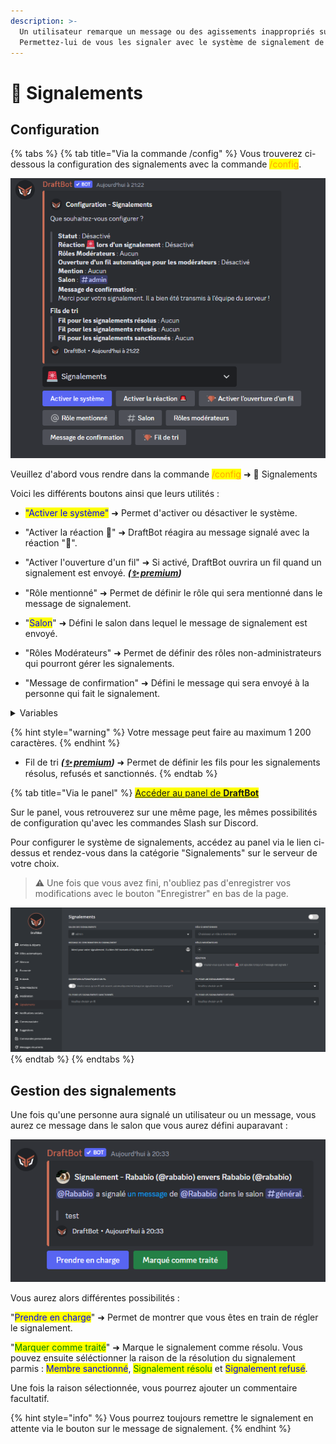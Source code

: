 ```yaml
---
description: >-
  Un utilisateur remarque un message ou des agissements inappropriés sur votre serveur ?
  Permettez-lui de vous les signaler avec le système de signalement de DraftBot !
---
```


# 🚨 Signalements

## Configuration

{% tabs %}
{% tab title="Via la commande /config" %}
 Vous trouverez ci-dessous la configuration des signalements avec la commande <mark style="color:orange;">/config</mark>.

![Aperçu du système](../.gitbook/assets/report/config-report.png)

Veuillez d'abord vous rendre dans la commande <mark style="color:orange;">/config</mark> ➜ 🚨 Signalements

Voici les différents boutons ainsi que leurs utilités :
- <mark style="color:blue;">"Activer le système"</mark> ➜ Permet d'activer ou désactiver le système.
- "Activer la réaction 🚨" ➜ DraftBot réagira au message signalé avec la réaction "🚨".

- "Activer l'ouverture d'un fil" ➜ Si activé, DraftBot ouvrira un fil quand un signalement est envoyé. **_([✨ premium](https://draftbot.fr/premium))_**
- "Rôle mentionné" ➜ Permet de définir le rôle qui sera mentionné dans le message de signalement.
- "<mark style="color:blue;">Salon</mark>" ➜ Défini le salon dans lequel le message de signalement est envoyé.
- "Rôles Modérateurs" ➜ Permet de définir des rôles non-administrateurs qui pourront gérer les signalements.
- "Message de confirmation" ➜ Défini le message qui sera envoyé à la personne qui fait le signalement.
<details>
<summary>Variables</summary>
Les variables sont des bouts de texte qui évoluent suivant la personne, le serveur, le salon ou encore le temps. Voici celles utilisables dans les motifs de signalement de DraftBot.

- `{user}` ➜ Mention du membre
- `{user.id}` ➜ Identifiant du membre
- `{user.username}` ➜ Pseudo du membre
- `{user.nickname}` ➜ Surnom ou pseudo du membre
- `{server}` ➜ Nom du serveur
- `{server.id}` ➜ Identifiant du serveur
- `{server.name}` ➜ Nom du serveur
- `{server.membercount}` ➜ Nombre de membres sur le serveur
- `{channel}` ➜ Mentions du salon
- `{channel.id}` ➜ Identifiant du salon
- `{channel.name}` ➜ Nom du salon
- `{date}` ➜ Date actuelle (JJ/MM/AAAA)
- `{time}` ➜ Heure actuelle (HH:MM)
- `{timestamp}` ➜ Timestamp actuel en secondes
</details>

{% hint style="warning" %}
Votre message peut faire au maximum 1 200 caractères.
{% endhint %}

- Fil de tri **_([✨ premium](https://draftbot.fr/premium))_** ➜ Permet de définir les fils pour les signalements résolus, refusés et sanctionnés.
{% endtab %}

{% tab title="Via le panel" %}
<mark style="color:blue;">[Accéder au panel de **DraftBot**](https://draftbot.fr/dashboard)</mark>

Sur le panel, vous retrouverez sur une même page, les mêmes possibilités de configuration qu'avec les commandes Slash sur Discord.

Pour configurer le système de signalements, accédez au panel via le lien ci-dessus et rendez-vous dans la catégorie "Signalements" sur le serveur de votre choix.

> ⚠️ Une fois que vous avez fini, n'oubliez pas d'enregistrer vos modifications avec le bouton "Enregistrer" en bas de la page.

![Panel de configuration des niveaux](../.gitbook/assets/report/dashboard.png)
{% endtab %}
{% endtabs %}

## Gestion des signalements

Une fois qu'une personne aura signalé un utilisateur ou un message, vous aurez ce message dans le salon que vous aurez défini auparavant :

![message de signalement](../.gitbook/assets/report/report.png)
<!--A changer : faute d'orthographe dans le message-->

Vous aurez alors différentes possibilités :



"<mark style="color:blue;">Prendre en charge</mark>" ➜ Permet de montrer que vous êtes en train de régler le signalement.

"<mark style="color:green;">Marquer comme traité</mark>" ➜ Marque le signalement comme résolu.
Vous pouvez ensuite séléctionner la raison de la résolution du signalement parmis :
<mark style="color:blue;">Membre sanctionné</mark>, <mark style="color:green;">Signalement résolu</mark> et <mark style="color:blue;">Signalement refusé</mark>.

Une fois la raison sélectionnée, vous pourrez ajouter un commentaire facultatif.

{% hint style="info" %}
Vous pourrez toujours remettre le signalement en attente via le bouton sur le message de signalement.
{% endhint %}